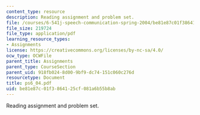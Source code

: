```yaml
---
content_type: resource
description: Reading assignment and problem set.
file: /courses/6-541j-speech-communication-spring-2004/be81e87c01f3864125cf081a6b55b8ab_ps6_04.pdf
file_size: 219724
file_type: application/pdf
learning_resource_types:
- Assignments
license: https://creativecommons.org/licenses/by-nc-sa/4.0/
ocw_type: OCWFile
parent_title: Assignments
parent_type: CourseSection
parent_uid: 918fb024-8d00-9bf9-dc74-151c060c276d
resourcetype: Document
title: ps6_04.pdf
uid: be81e87c-01f3-8641-25cf-081a6b55b8ab
---
```

Reading assignment and problem set.
